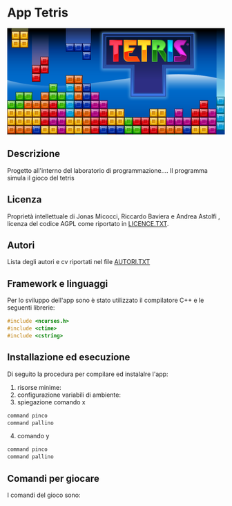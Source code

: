 # App Tetris
![Gioco del testris sviluppato in C++](./docs/media/top-banner.png)

## Descrizione
Progetto all'interno del laboratorio di programmazione.... Il programma simula il gioco del tetris 

## Licenza
Proprietà intellettuale di Jonas Micocci, Riccardo Baviera e Andrea Astolfi , licenza del codice AGPL come riportato in [LICENCE.TXT](LICENCE).

## Autori
Lista degli autori e cv riportati nel file [AUTORI.TXT](AUTORI)

## Framework e linguaggi
Per lo sviluppo dell'app sono è stato utilizzato il compilatore C++ e le seguenti librerie:

```c++
#include <ncurses.h>
#include <ctime>
#include <cstring>
```
## Installazione ed esecuzione
Di seguito la procedura per compilare ed instalalre l'app:

1. risorse minime:
2. configurazione variabili di ambiente:
3. spiegazione comando x 
```c++
command pinco
command pallino
``` 

4. comando y
```c++
command pinco
command pallino
``` 

## Comandi per giocare

I comandi del gioco sono: